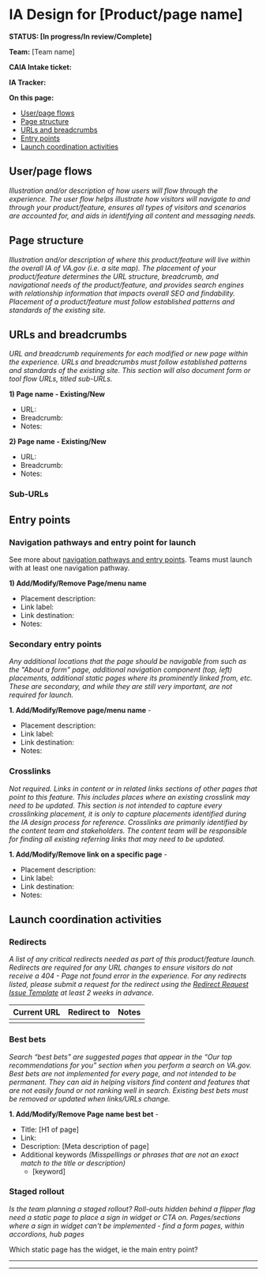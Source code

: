 # IA Design for [Product/page name]
**STATUS: [In progress/In review/Complete]**

**Team:** [Team name]

**CAIA Intake ticket:**

**IA Tracker:** 

**On this page:**
- [User/page flows](#flows)
- [Page structure](#map)
- [URLs and breadcrumbs](#url)
- [Entry points](#nav)
- [Launch coordination activities](#launchstuff)


## <a name="flows"></a>User/page flows <br>
*Illustration and/or description of how users will flow through the experience. The user flow helps illustrate how visitors will navigate to and through your product/feature, ensures all types of visitors and scenarios are accounted for, and aids in identifying all content and messaging needs.*


## <a name="map"></a>Page structure<br>
*Illustration and/or description of where this product/feature will live within the overall IA of VA.gov (i.e. a site map). The placement of your product/feature determines the URL structure, breadcrumb, and navigational needs of the product/feature, and provides search engines with relationship information that impacts overall SEO and findability. Placement of a product/feature must follow established patterns and standards of the existing site.*



## <a name="url"></a>URLs and breadcrumbs
*URL and breadcrumb requirements for each modified or new page within the experience. URLs and breadcrumbs must follow established patterns and standards of the existing site. This section will also document form or tool flow URLs, titled sub-URLs.*


**1) Page name - Existing/New**
- URL:
- Breadcrumb: 
- Notes: 

**2) Page name - Existing/New**
- URL:
- Breadcrumb: 
- Notes: 

### Sub-URLs

## <a name="nav"></a>Entry points <br>

### Navigation pathways and entry point for launch
See more about [navigation pathways and entry points](https://github.com/department-of-veterans-affairs/va.gov-team/blob/master/products/information-architecture/process/entry-points.md). Teams must launch with at least one navigation pathway.

**1) Add/Modify/Remove Page/menu name**
- Placement description: 
- Link label: 
- Link destination: 
- Notes:

### Secondary entry points
_Any additional locations that the page should be navigable from such as the "About a form" page, additional navigation component (top, left) placements, additional static pages where its prominently linked from, etc.   These are secondary, and while they are still very important, are not required for launch._

**1. Add/Modify/Remove page/menu name** - 
- Placement description: 
- Link label:
- Link destination: 
- Notes:

### Crosslinks
_Not required. Links in content or in related links sections of other pages that point to this feature. This includes places where an existing crosslink may need to be updated. This section is not intended to capture every crosslinking placement, it is only to capture placements identified during the IA design process for reference.  Crosslinks are primarily identified by the content team and stakeholders.  The content team will be responsible for finding all existing referring links that may need to be updated._

**1. Add/Modify/Remove link on a specific page** - 
- Placement description: 
- Link label:
- Link destination: 
- Notes: 

## <a name="launchstuff"></a>Launch coordination activities <br>

### Redirects
*A list of any critical redirects needed as part of this product/feature launch. Redirects are required for any URL changes to ensure visitors do not receive a 404 - Page not found error in the experience. For any redirects listed, please submit a request for the redirect using the [Redirect Request Issue Template](https://github.com/department-of-veterans-affairs/va.gov-team/issues/new?assignees=jennymayoco%2C+kristinoletmuskat%2C+strelichl%2C+FranECross&labels=sitewide+CAIA%2C+Sitewide+IA%2C+Public+Websites%2C+VA.gov+frontend%2C+Redirect+request&projects=&template=redirect-request.md&title=Redirect+Request) at least 2 weeks in advance.*  

Current URL | Redirect to | Notes
--- | --- | ---
 |  | 


### Best bets
*Search “best bets” are suggested pages that appear in the “Our top recommendations for you” section when you perform a search on VA.gov. Best bets are not implemented for every page, and not intended to be permanent.  They can aid in helping visitors find content and features that are not easily found or not ranking well in search. Existing best bets must be removed or updated when links/URLs change.*

**1. Add/Modify/Remove Page name best bet** - 
- Title: [H1 of page]
- Link:
- Description: [Meta description of page]
- Additional keywords *(Misspellings or phrases that are not an exact match to the title or description)*
  - [keyword]



### Staged rollout
*Is the team planning a staged rollout? Roll-outs hidden behind a flipper flag need a static page to place a sign in widget or CTA on. Pages/sections where a sign in widget can't be implemented - find a form pages, within accordions, hub pages*

Which static page has the widget, ie the main entry point? 




<hr>
<hr>

